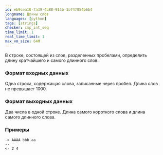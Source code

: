 ```yaml
---
id: eb9cea10-7a39-4b88-915b-1b747054b6b4
longname: Длины слов
languages: [python]
tags: [strings]
checker: cmp_int_seq
time_limit: 1
real_time_limit: 1
max_vm_size: 64M
---
```



В строке, состоящей из слов, разделенных пробелами, определить длину кратчайшего и самого длинного слов.

### Формат входных данных

Одна строка, содержащая слова, записанные через пробел. Длина слов не превышает 1000.

### Формат выходных данных

Два числа в одной строке. Длина самого короткого слова и длина самого длинного слова.

### Примеры

```
-> AAAA bbb aa
--
<- 2 4
```
